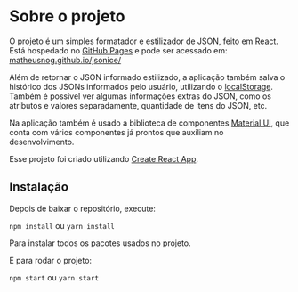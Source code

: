 # Sobre o projeto

O projeto é um simples formatador e estilizador de JSON, feito em [React](https://react.dev/). Está hospedado no [GitHub Pages](https://docs.github.com/pt/pages/getting-started-with-github-pages/creating-a-github-pages-site) e pode ser acessado em: [matheusnog.github.io/jsonice/](https://matheusnog.github.io/jsonice/)

Além de retornar o JSON informado estilizado, a aplicação também salva o histórico dos JSONs informados pelo usuário, utilizando o [localStorage](https://developer.mozilla.org/pt-BR/docs/Web/API/Window/localStorage). Também é possível ver algumas informações extras do JSON, como os atributos e valores separadamente, quantidade de itens do JSON, etc.

Na aplicação também é usado a biblioteca de componentes [Material UI](https://mui.com/material-ui/getting-started/installation/), que conta com vários componentes já prontos que auxiliam no desenvolvimento.

Esse projeto foi criado utilizando [Create React App](https://create-react-app.dev/).

## Instalação

Depois de baixar o repositório, execute: 

`npm install` ou `yarn install`

Para instalar todos os pacotes usados no projeto.

E para rodar o projeto:

`npm start` ou `yarn start`